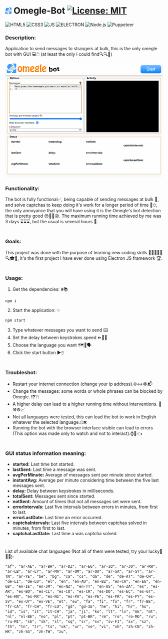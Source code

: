 # <img src="logocropped.png" alt="logo" style="height: 20px;"> Omegle-Bot [![License: MIT](https://img.shields.io/badge/License-MIT-yellow.svg)](LICENSE.txt)
![HTML5](https://img.shields.io/badge/HTML5-E34F26?style=for-the-badge&logo=html5&logoColor=white)
![CSS3](https://img.shields.io/badge/CSS3-1572B6?style=for-the-badge&logo=css3&logoColor=white)
![JS](https://img.shields.io/badge/JavaScript-323330?style=for-the-badge&logo=javascript&logoColor=F7DF1E)
![ELECTRON](https://img.shields.io/badge/Electron-2B2E3A?style=for-the-badge&logo=electron&logoColor=9FEAF9)
![Node.js](https://img.shields.io/badge/Node.js-339933?style=for-the-badge&logo=nodedotjs&logoColor=white)
![Puppeteer](https://img.shields.io/badge/Puppeteer-40B5A4?style=for-the-badge&logo=Puppeteer&logoColor=white)
### Description:
Application to send messages to strangers at bulk, this is the only omegle bot with GUI 💻🖱️ (at least the only I could find🔍🔍🚫)

![Omegle-Bot GUI](demo.gif)
### Functionality:
The bot is fully functional✅, being capable of sending messages at bulk 💬, and solve captchas to keep doing it's work for a longer period of time 🤖⏱, the only annoyance that you will have using it is the Omegle's bot detection that is pretty good 😒🤦‍♂️😥. The maximum running time achieved by me was 3 days ⌛⌛⌛, but the usual is several hours 🤔.
#
### Goals:
This project was done with the purpose of learning new coding skills  👨‍💻🐱‍💻🚀🔍🎓🤓, it's the first project I have ever done using Electron JS framework 🏆.
#
### Usage:  
1. Get the dependencies: ⬇️📚
```
npm i
```  
2. Start the application: ✨
```
npm start
```
3. Type whatever messages you want to send ⌨️
4. Set the delay between keystrokes speed ⏩🏃‍♂️
5. Choose the language you want 🗺️👅🗣️
6. Click the start button ▶️🖱️
#
### Troubleshot:   
* Restart your internet connection (change your ip address).🌐↔️🕸️📬
* Change the messages: some words or whole phrases can be blocked by Omegle. ❗❓❔❕
* A higher delay can lead to a higher running time without interventions. 🔧⚒️⚙️📈
* Not all languages were tested, this can lead the bot to work in English whatever the selected language.🤐❌
* Running the bot with the browser interface visible can lead to errors (This option was made only to watch and not to interact).⌚🚫👈
#
### GUI status information meaning:
*  **started:** Last time bot started.
*  **lastSent:** Last time a message was sent.
*  **avgPerMinute:** Average of messages sent per minute since started.
* **instantAvg:** Average per minute considering time between the five last messages sent.
* **delay:** Delay between keystrokes in milliseconds.
* **totalSent:** Messages sent since started.
* **notSent:** Amount of times that not all messages set were sent.
* **errorIntervals:** Last five intervals between errors in minutes, from first to last.
* **errorLastDate:** Last time an error occurred.
* **captchaIntervals:** Last five intervals between captchas solved in minutes, from first to last.
* **captchaLastDate:** Last time a was captcha solved.
#
List of available chat languages (Not all of them were tested, try your lucky🤞🥠🍀):  

    "af", "ar-AE", "ar-BH", "ar-DZ", "ar-EG", "ar-IQ", "ar-JO", "ar-KW", "ar-LB", "ar-LY", "ar-MA", "ar-OM", "ar-QA", "ar-SA", "ar-SY", "ar-TN", "ar-YE", "be", "bg", "ca", "cs", "da", "de", "de-AT", "de-CH", "de-LI", "de-LU", "el", "en", "en-AU", "en-BZ", "en-CA", "en-EG", "en-GB", "en-IE", "en-JM", "en-NZ", "en-TT", "en-US", "en-ZA", "es", "es-AR", "es-BO", "es-CL", "es-CO", "es-CR", "es-DO", "es-EC", "es-GT", "es-HN", "es-MX", "es-NI", "es-PA", "es-PE", "es-PR", "es-PY", "es-SV", "es-UY", "es-VE", "et", "eu", "fa", "fi", "fo", "fr", "fr-BE", "fr-CA", "fr-CH", "fr-LU", "gd", "gd-IE", "he", "hi", "hr", "hu", "id", "is", "it", "it-CH", "ja", "ji", "ko", "lt", "lv", "mk", "mt", "nl", "nl-BE", "no", "pl", "pt", "pt-BR", "rm", "ro", "ro-MO", "ru", "ru-MI", "sb", "sk", "sl", "sq", "sr", "sv", "sv-FI", "sx", "sz", "th", "tn", "tr", "ts", "uk", "ur", "ve", "vi", "xh", "zh-CN", "zh-HK", "zh-SG", "zh-TW", "zu", 
